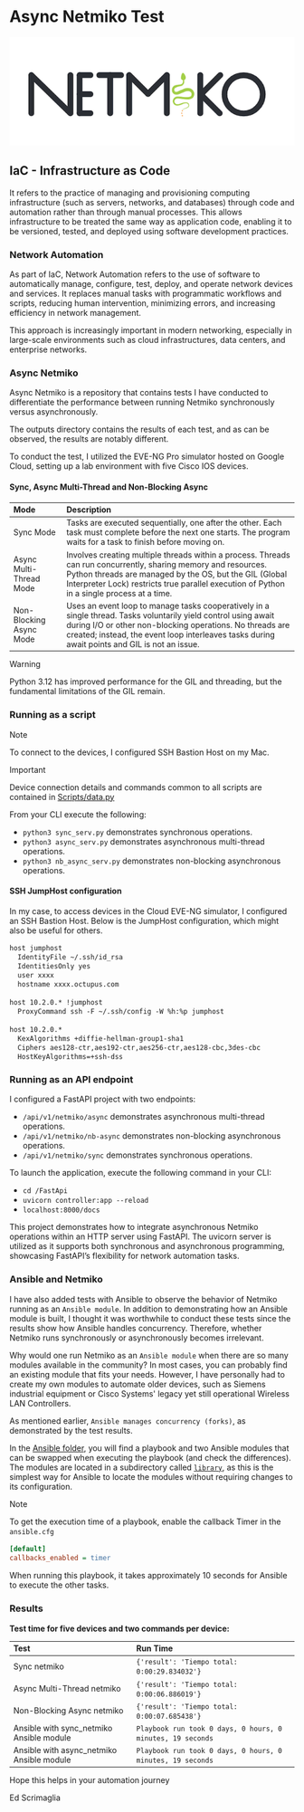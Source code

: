 # Async Netmiko Test

![Netmiko Logo](imagen/netmiko.png)

## IaC - Infrastructure as Code

It refers to the practice of managing and provisioning computing infrastructure (such as servers, networks, and databases) through code and automation rather than through manual processes. This allows infrastructure to be treated the same way as application code, enabling it to be versioned, tested, and deployed using software development practices.

### Network Automation

As part of IaC, Network Automation refers to the use of software to automatically manage, configure, test, deploy, and operate network devices and services. It replaces manual tasks with programmatic workflows and scripts, reducing human intervention, minimizing errors, and increasing efficiency in network management.

This approach is increasingly important in modern networking, especially in large-scale environments such as cloud infrastructures, data centers, and enterprise networks.

### Async Netmiko

Async Netmiko is a repository that contains tests I have conducted to differentiate the performance between running Netmiko synchronously versus asynchronously.

The outputs directory contains the results of each test, and as can be observed, the results are notably different.

To conduct the test, I utilized the EVE-NG Pro simulator hosted on Google Cloud, setting up a lab environment with five Cisco IOS devices.

#### Sync, Async Multi-Thread and Non-Blocking Async

| Mode                    | Description |
| :---------------------- | :---------- |
| Sync Mode               | Tasks are executed sequentially, one after the other. Each task must complete before the next one starts. The program waits for a task to finish before moving on. |
| Async Multi-Thread Mode | Involves creating multiple threads within a process. Threads can run concurrently, sharing memory and resources. Python threads are managed by the OS, but the GIL (Global Interpreter Lock) restricts true parallel execution of Python in a single process at a time. |
| Non-Blocking Async Mode | Uses an event loop to manage tasks cooperatively in a single thread. Tasks voluntarily yield control using await during I/O or other non-blocking operations. No threads are created; instead, the event loop interleaves tasks during await points and GIL is not an issue. |

> [!WARNING]
> Python 3.12 has improved performance for the GIL and threading, but the fundamental limitations of the GIL remain.

### Running as a script

> [!NOTE]
> To connect to the devices, I configured SSH Bastion Host on my Mac.

> [!IMPORTANT]
> Device connection details and commands common to all scripts are contained in [Scripts/data.py](Scripts/data.py)

From your CLI execute the following:

- `python3 sync_serv.py` demonstrates synchronous operations.
- `python3 async_serv.py` demonstrates asynchronous multi-thread operations.
- `python3 nb_async_serv.py` demonstrates non-blocking asynchronous operations.

#### SSH JumpHost configuration

In my case, to access devices in the Cloud EVE-NG simulator, I configured an SSH Bastion Host. Below is the JumpHost configuration, which might also be useful for others.

```ssh-config
host jumphost  
  IdentityFile ~/.ssh/id_rsa  
  IdentitiesOnly yes  
  user xxxx  
  hostname xxxx.octupus.com  

host 10.2.0.* !jumphost  
  ProxyCommand ssh -F ~/.ssh/config -W %h:%p jumphost  

host 10.2.0.*  
  KexAlgorithms +diffie-hellman-group1-sha1  
  Ciphers aes128-ctr,aes192-ctr,aes256-ctr,aes128-cbc,3des-cbc  
  HostKeyAlgorithms=+ssh-dss
```

### Running as an API endpoint

I configured a FastAPI project with two endpoints:

- `/api/v1/netmiko/async` demonstrates asynchronous multi-thread operations.
- `/api/v1/netmiko/nb-async` demonstrates non-blocking asynchronous operations.
- `/api/v1/netmiko/sync` demonstrates synchronous operations.

To launch the application, execute the following command in your CLI:

- `cd /FastApi`
- `uvicorn controller:app --reload`
- `localhost:8000/docs`

This project demonstrates how to integrate asynchronous Netmiko operations within an HTTP server using FastAPI. The uvicorn server is utilized as it supports both synchronous and asynchronous programming, showcasing FastAPI’s flexibility for network automation tasks.

### Ansible and Netmiko

I have also added tests with Ansible to observe the behavior of Netmiko running as an `Ansible module`. In addition to demonstrating how an Ansible module is built, I thought it was worthwhile to conduct these tests since the results show how Ansible handles concurrency. Therefore, whether Netmiko runs synchronously or asynchronously becomes irrelevant.

Why would one run Netmiko as an `Ansible module` when there are so many modules available in the community? In most cases, you can probably find an existing module that fits your needs. However, I have personally had to create my own modules to automate older devices, such as Siemens industrial equipment or Cisco Systems' legacy yet still operational Wireless LAN Controllers.

As mentioned earlier, `Ansible manages concurrency (forks)`, as demonstrated by the test results.

In the [Ansible folder](Ansible), you will find a playbook and two Ansible modules that can be swapped when executing the playbook (and check the differences). The modules are located in a subdirectory called [`library`](Ansible/library), as this is the simplest way for Ansible to locate the modules without requiring changes to its configuration.

> [!NOTE]
> To get the execution time of a playbook, enable the callback Timer in the `ansible.cfg`
> 
> ```ini
> [default]
> callbacks_enabled = timer
> ```

When running this playbook, it takes approximately 10 seconds for Ansible to execute the other tasks.

### Results

**Test time for five devices and two commands per device:**

| Test | Run Time |
| :--- | :------- |
| Sync netmiko                              | `{'result': 'Tiempo total: 0:00:29.834032'}` |
| Async Multi-Thread netmiko                | `{'result': 'Tiempo total: 0:00:06.886019'}` |
| Non-Blocking Async netmiko                | `{'result': 'Tiempo total: 0:00:07.685438'}` |
| Ansible with sync_netmiko Ansible module  | `Playbook run took 0 days, 0 hours, 0 minutes, 19 seconds` |
| Ansible with async_netmiko Ansible module | `Playbook run took 0 days, 0 hours, 0 minutes, 19 seconds` |

Hope this helps in your automation journey  

Ed Scrimaglia
  